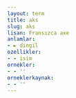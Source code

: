 ```yaml
---
layout: term
title: aks
slug: aks
lisan: Fransızca axe
anlamlar:
- ► dingil
ozellikler:
- - isim
ornekler:
- - ''
orneklerkaynak:
- - ''
---
```

